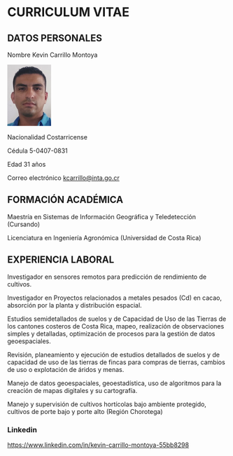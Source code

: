 <h1> CURRICULUM VITAE

<h2> DATOS PERSONALES </h2>

Nombre					Kevin Carrillo Montoya

 <img src="picture.jpg" width="100" height="140">

Nacionalidad					Costarricense

Cédula						5-0407-0831

Edad	       31 años

Correo electrónico                                        kcarrillo@inta.go.cr

<h2> FORMACIÓN ACADÉMICA </h2>

Maestría en Sistemas de Información Geográfica y Teledetección (Cursando)

Licenciatura en Ingeniería Agronómica (Universidad de Costa Rica)


<h2> EXPERIENCIA LABORAL </H2>


Investigador en sensores remotos para predicción de rendimiento de cultivos. 

Investigador en Proyectos relacionados a metales pesados (Cd) en cacao, absorción por la planta y distribución espacial.

Estudios semidetallados de suelos y de Capacidad de Uso de las Tierras de los cantones costeros de Costa Rica, mapeo, realización de observaciones simples y detalladas, optimización de procesos para la gestión de datos geoespaciales.

Revisión, planeamiento y ejecución de estudios detallados de suelos y de capacidad de uso de las tierras de fincas para compras de tierras, cambios de uso o explotación de áridos y menas.

Manejo de datos geoespaciales, geoestadística, uso de algoritmos para la creación de mapas digitales y su cartografía.

Manejo y supervisión de cultivos hortícolas bajo ambiente protegido, cultivos de porte bajo y porte alto (Región Chorotega)

<h3> Linkedin </h3> 

https://www.linkedin.com/in/kevin-carrillo-montoya-55bb8298	

